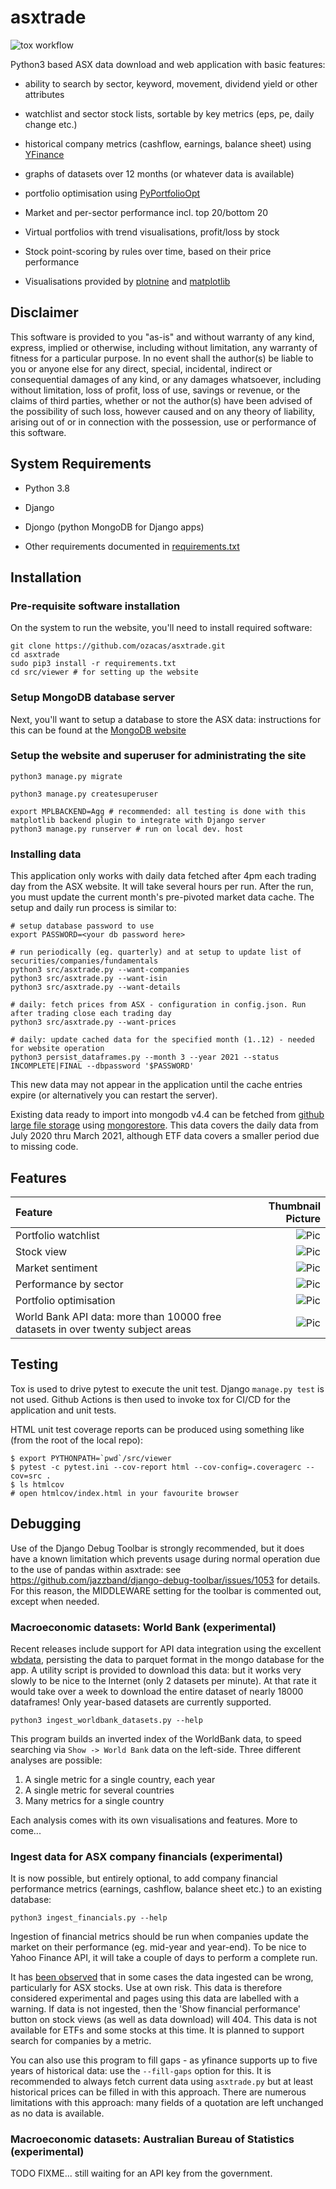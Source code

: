 # asxtrade

![tox workflow](https://github.com/ozacas/asxtrade/actions/workflows/python-package.yml/badge.svg)

Python3 based ASX data download and web application with basic features:

 * ability to search by sector, keyword, movement, dividend yield or other attributes

 * watchlist and sector stock lists, sortable by key metrics (eps, pe, daily change etc.)

 * historical company metrics (cashflow, earnings, balance sheet) using [YFinance](https://pypi.org/project/yfinance/)

 * graphs of datasets over 12 months (or whatever data is available)

 * portfolio optimisation using [PyPortfolioOpt](https://pyportfolioopt.readthedocs.io/en/latest/UserGuide.html)

 * Market and per-sector performance incl. top 20/bottom 20

 * Virtual portfolios with trend visualisations, profit/loss by stock

 * Stock point-scoring by rules over time, based on their price performance

 * Visualisations provided by [plotnine](https://github.com/has2k1/plotnine) and [matplotlib](https://github.com/matplotlib/matplotlib)

 ## Disclaimer

This software is provided to you "as-is" and without
warranty of any kind, express, implied or otherwise, including without
limitation, any warranty of fitness for a particular purpose. In no event shall
the author(s) be liable to you or anyone else for any direct, special, incidental,
indirect or consequential damages of any kind, or any damages whatsoever,
including without limitation, loss of profit, loss of use, savings or revenue,
or the claims of third parties, whether or not the author(s) have
been advised of the possibility of such loss, however caused and on any theory
of liability, arising out of or in connection with the possession, use or
performance of this software.


 ## System Requirements

  * Python 3.8

  * Django

  * Djongo (python MongoDB for Django apps)

  * Other requirements documented in [requirements.txt](./requirements.txt)


## Installation

### Pre-requisite software installation

On the system to run the website, you'll need to install required software:
~~~~
git clone https://github.com/ozacas/asxtrade.git
cd asxtrade
sudo pip3 install -r requirements.txt
cd src/viewer # for setting up the website
~~~~

### Setup MongoDB database server

Next, you'll want to setup a database to store the ASX data: instructions for this can be found at the [MongoDB website](https://docs.mongodb.com/manual/administration/install-community/)

### Setup the website and superuser for administrating the site

~~~~
python3 manage.py migrate

python3 manage.py createsuperuser

export MPLBACKEND=Agg # recommended: all testing is done with this matplotlib backend plugin to integrate with Django server
python3 manage.py runserver # run on local dev. host
~~~~

### Installing data

  This application only works with daily data fetched after 4pm each trading day from the ASX website. It will take several hours per run. After the run, you must update the current month's pre-pivoted market data cache. The setup and daily run process is similar to:
  
  ~~~~
  # setup database password to use
  export PASSWORD=<your db password here>

  # run periodically (eg. quarterly) and at setup to update list of securities/companies/fundamentals
  python3 src/asxtrade.py --want-companies
  python3 src/asxtrade.py --want-isin
  python3 src/asxtrade.py --want-details

  # daily: fetch prices from ASX - configuration in config.json. Run after trading close each trading day
  python3 src/asxtrade.py --want-prices

  # daily: update cached data for the specified month (1..12) - needed for website operation
  python3 persist_dataframes.py --month 3 --year 2021 --status INCOMPLETE|FINAL --dbpassword '$PASSWORD'
  ~~~~
  
This new data may not appear in the application until the cache entries expire (or alternatively you can restart the server).

  Existing data ready to import into mongodb v4.4 can be fetched from [github large file storage](https://github.com/ozacas/asxtrade/raw/master/data/asxtrade.20210306.bson.gz) using [mongorestore](https://docs.mongodb.com/database-tools/mongorestore/). This data covers the daily data from July 2020 thru March 2021, although ETF data covers a smaller period due to missing code.

## Features

 | Feature             | Thumbnail Picture |
 |:--------------------|------------------:|
 | Portfolio watchlist | ![Pic](https://user-images.githubusercontent.com/11968760/91777314-da1bdb00-ec32-11ea-929e-66a1befc0d90.png#thumbnail)|
 | Stock view | ![Pic](https://user-images.githubusercontent.com/11968760/91777703-ed7b7600-ec33-11ea-87bf-b647033ed06f.png)|
 | Market sentiment | ![Pic](https://user-images.githubusercontent.com/11968760/91778464-e48ba400-ec35-11ea-9b47-413601da6fd8.png#thumbnail)|
 | Performance by sector | ![Pic](https://user-images.githubusercontent.com/11968760/110228446-6a760800-7f55-11eb-9041-786e6d145817.png#thumbnail)|
 | Portfolio optimisation | ![Pic](https://user-images.githubusercontent.com/11968760/110228663-e7ee4800-7f56-11eb-8b7d-edd3a09d7b29.png#thumbnail)
 | World Bank API data: more than 10000 free datasets in over twenty subject areas | ![Pic](https://user-images.githubusercontent.com/11968760/115988232-00481e00-a5fc-11eb-9ab7-afa3a5365cb2.png)|


## Testing

Tox is used to drive pytest to execute the unit test. Django `manage.py test` is not used. Github Actions is then used to invoke tox for CI/CD for the application and unit tests.

HTML unit test coverage reports can be produced using something like (from the root of the local repo):

~~~~
$ export PYTHONPATH=`pwd`/src/viewer
$ pytest -c pytest.ini --cov-report html --cov-config=.coveragerc --cov=src .
$ ls htmlcov
# open htmlcov/index.html in your favourite browser
~~~~

## Debugging

Use of the Django Debug Toolbar is strongly recommended, but it does have a known limitation which prevents usage during normal operation due to the use of pandas within asxtrade: see <https://github.com/jazzband/django-debug-toolbar/issues/1053> for details. For this reason, the MIDDLEWARE setting for
the toolbar is commented out, except when needed.

### Macroeconomic datasets: World Bank (experimental)

Recent releases include support for API data integration using the excellent [wbdata](https://pypi.org/project/wbdata/), persisting the data to parquet format in the mongo database for the app. A utility script is provided to download this data: but it works very slowly to be nice to the Internet (only 2 datasets per minute). At that rate
it would take over a week to download the entire dataset of nearly 18000 dataframes! Only year-based datasets are currently supported.

~~~~
python3 ingest_worldbank_datasets.py --help
~~~~

This program builds an inverted index of the WorldBank data, to speed searching via `Show -> World Bank` data on the left-side. Three different analyses are possible:

 1. A single metric for a single country, each year
 2. A single metric for several countries
 3. Many metrics for a single country

Each analysis comes with its own visualisations and features. More to come...

### Ingest data for ASX company financials (experimental)

It is now possible, but entirely optional, to add company financial performance metrics (earnings, cashflow, balance sheet etc.) to an existing database:

~~~~
python3 ingest_financials.py --help
~~~~

Ingestion of financial metrics should be run when companies update the market on their performance (eg. mid-year and year-end). To be nice to Yahoo Finance API, it will take a couple of days to perform a complete run.

It has [been observed](https://github.com/ranaroussi/yfinance/issues/250) that in some cases the data ingested can be wrong, 
particularly for ASX stocks. Use at own risk. This data is therefore considered experimental and pages using this data are labelled with a warning.
If data is not ingested, then the 'Show financial performance' button on stock views (as well as data download) will 404. This data is not available for ETFs and some stocks at this time. It is planned to support search for companies by a metric. 

You can also use this program to fill gaps - as yfinance supports up to five years of historical data: use the `--fill-gaps` option for this. It is recommended to always fetch current data using
`asxtrade.py` but at least historical prices can be filled in with this approach. There are numerous limitations with this approach: many fields of a quotation are left unchanged as no data is available.

### Macroeconomic datasets: Australian Bureau of Statistics (experimental)

TODO FIXME... still waiting for an API key from the government.
